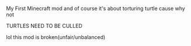 My First Minecraft mod and of course it's about torturing turtle cause why not

TURTLES NEED TO BE CULLED 

lol this mod is broken(unfair/unbalanced)
